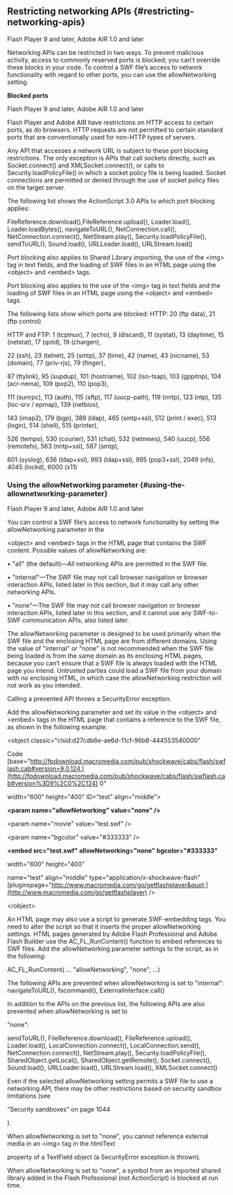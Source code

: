 ## Restricting networking APIs {#restricting-networking-apis}

Flash Player 9 and later, Adobe AIR 1.0 and later

Networking APIs can be restricted in two ways. To prevent malicious activity, access to commonly reserved ports is blocked; you can’t override these blocks in your code. To control a SWF file’s access to network functionality with regard to other ports, you can use the allowNetworking setting.

**Blocked ports**

Flash Player 9 and later, Adobe AIR 1.0 and later

Flash Player and Adobe AIR have restrictions on HTTP access to certain ports, as do browsers. HTTP requests are not permitted to certain standard ports that are conventionally used for non-HTTP types of servers.

Any API that accesses a network URL is subject to these port blocking restrictions. The only exception is APIs that call sockets directly, such as Socket.connect() and XMLSocket.connect(), or calls to Security.loadPolicyFile() in which a socket policy file is being loaded. Socket connections are permitted or denied through the use of socket policy files on the target server.

The following list shows the ActionScript 3.0 APIs to which port blocking applies:

FileReference.download(),FileReference.upload(), Loader.load(), Loader.loadBytes(), navigateToURL(), NetConnection.call(), NetConnection.connect(), NetStream.play(), Security.loadPolicyFile(), sendToURL(), Sound.load(), URLLoader.load(), URLStream.load()

Port blocking also applies to Shared Library importing, the use of the &lt;img&gt; tag in text fields, and the loading of SWF files in an HTML page using the &lt;object&gt; and &lt;embed&gt; tags.

Port blocking also applies to the use of the &lt;img&gt; tag in text fields and the loading of SWF files in an HTML page using the &lt;object&gt; and &lt;embed&gt; tags.

The following lists show which ports are blocked: HTTP: 20 (ftp data), 21 (ftp control)

HTTP and FTP: 1 (tcpmux), 7 (echo), 9 (discard), 11 (systat), 13 (daytime), 15 (netstat), 17 (qotd), 19 (chargen),

22 (ssh), 23 (telnet), 25 (smtp), 37 (time), 42 (name), 43 (nicname), 53 (domain), 77 (priv-rjs), 79 (finger),

87 (ttylink), 95 (supdup), 101 (hostriame), 102 (iso-tsap), 103 (gppitnp), 104 (acr-nema), 109 (pop2), 110 (pop3),

111 (sunrpc), 113 (auth), 115 (sftp), 117 (uucp-path), 119 (nntp), 123 (ntp), 135 (loc-srv / epmap), 139 (netbios),

143 (imap2), 179 (bgp), 389 (ldap), 465 (smtp+ssl), 512 (print / exec), 513 (login), 514 (shell), 515 (printer),

526 (tempo), 530 (courier), 531 (chat), 532 (netnews), 540 (uucp), 556 (remotefs), 563 (nntp+ssl), 587 (smtp),

601 (syslog), 636 (ldap+ssl), 993 (ldap+ssl), 995 (pop3+ssl), 2049 (nfs), 4045 (lockd), 6000 (x11)

### Using the allowNetworking parameter {#using-the-allownetworking-parameter}

Flash Player 9 and later, Adobe AIR 1.0 and later

You can control a SWF file’s access to network functionality by setting the allowNetworking parameter in the

&lt;object&gt; and &lt;embed&gt; tags in the HTML page that contains the SWF content. Possible values of allowNetworking are:

• &quot;all&quot; (the default)—All networking APIs are permitted in the SWF file.

• &quot;internal&quot;—The SWF file may not call browser navigation or browser interaction APIs, listed later in this section, but it may call any other networking APIs.

• &quot;none&quot;—The SWF file may not call browser navigation or browser interaction APIs, listed later in this section, and it cannot use any SWF-to-SWF communication APIs, also listed later.

The allowNetworking parameter is designed to be used primarily when the SWF file and the enclosing HTML page are from different domains. Using the value of &quot;internal&quot; or &quot;none&quot; is not recommended when the SWF file being loaded is from the same domain as its enclosing HTML pages, because you can’t ensure that a SWF file is always loaded with the HTML page you intend. Untrusted parties could load a SWF file from your domain with no enclosing HTML, in which case the allowNetworking restriction will not work as you intended.

Calling a prevented API throws a SecurityError exception.

Add the allowNetworking parameter and set its value in the &lt;object&gt; and &lt;embed&gt; tags in the HTML page that contains a reference to the SWF file, as shown in the following example:

&lt;object classic=&quot;clsid:d27cdb6e-ae6d-11cf-96b8-444553540000&quot;

Code [base=&quot;http://fpdownload.macromedia.com/pub/shockwave/cabs/flash/swflash.cab#version=9,0,124,](http://fpdownload.macromedia.com/pub/shockwave/cabs/flash/swflash.cab#version%3D9%2C0%2C124) 0&quot;

width=&quot;600&quot; height=&quot;400&quot; ID=&quot;test&quot; align=&quot;middle&quot;&gt;

**&lt;param name=&quot;allowNetworking&quot; value=&quot;none&quot; /&gt;**

&lt;param name=&quot;movie&quot; value=&quot;test.swf&quot; /&gt;

&lt;param name=&quot;bgcolor&quot; value=&quot;#333333&quot; /&gt;

**&lt;embed src=&quot;test.swf&quot; allowNetworking=&quot;none&quot; bgcolor=&quot;#333333&quot;**

width=&quot;600&quot; height=&quot;400&quot;

name=&quot;test&quot; align=&quot;middle&quot; type=&quot;application/x-shockwave-flash&quot; [pluginspage=&quot;http://www.macromedia.com/go/getflashplayer&quot;](http://www.macromedia.com/go/getflashplayer) /&gt;

&lt;/object&gt;

An HTML page may also use a script to generate SWF-embedding tags. You need to alter the script so that it inserts the proper allowNetworking settings. HTML pages generated by Adobe Flash Professional and Adobe Flash Builder use the AC_FL_RunContent() function to embed references to SWF files. Add the allowNetworking parameter settings to the script, as in the following:

AC_FL_RunContent( ... &quot;allowNetworking&quot;, &quot;none&quot;, ...)

The following APIs are prevented when allowNetworking is set to &quot;internal&quot;: navigateToURL(), fscommand(), ExternalInterface.call()

In addition to the APIs on the previous list, the following APIs are also prevented when allowNetworking is set to

&quot;none&quot;:

sendToURL(), FileReference.download(), FileReference.upload(), Loader.load(), LocalConnection.connect(), LocalConnection.send(), NetConnection.connect(), NetStream.play(), Security.loadPolicyFile(), SharedObject.getLocal(), SharedObject.getRemote(), Socket.connect(), Sound.load(), URLLoader.load(), URLStream.load(), XMLSocket.connect()

Even if the selected allowNetworking setting permits a SWF file to use a networking API, there may be other restrictions based on security sandbox limitations (see

“Security sandboxes” on page 1044

).

When allowNetworking is set to &quot;none&quot;, you cannot reference external media in an &lt;img&gt; tag in the htmlText

property of a TextField object (a SecurityError exception is thrown).

When allowNetworking is set to &quot;none&quot;, a symbol from an imported shared library added in the Flash Professional (not ActionScript) is blocked at run time.